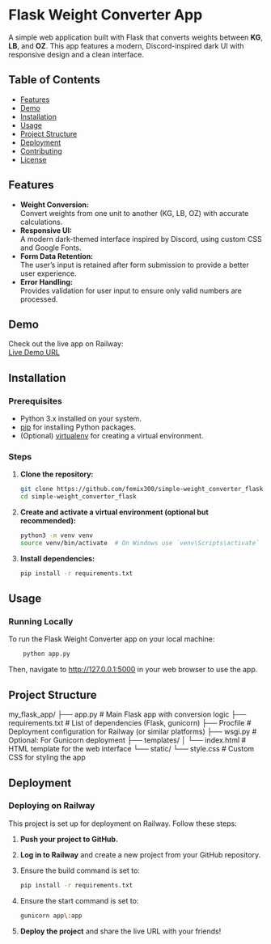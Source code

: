 # Flask Weight Converter App

A simple web application built with Flask that converts weights between **KG**, **LB**, and **OZ**. This app features a modern, Discord-inspired dark UI with responsive design and a clean interface.

## Table of Contents
- [Features](#features)
- [Demo](#demo)
- [Installation](#installation)
- [Usage](#usage)
- [Project Structure](#project-structure)
- [Deployment](#deployment)
- [Contributing](#contributing)
- [License](#license)

## Features
- **Weight Conversion:**  
  Convert weights from one unit to another (KG, LB, OZ) with accurate calculations.
- **Responsive UI:**  
  A modern dark-themed interface inspired by Discord, using custom CSS and Google Fonts.
- **Form Data Retention:**  
  The user’s input is retained after form submission to provide a better user experience.
- **Error Handling:**  
  Provides validation for user input to ensure only valid numbers are processed.

## Demo
Check out the live app on Railway:  
[Live Demo URL](https://web-production-89c2.up.railway.app/)  


## Installation

### Prerequisites
- Python 3.x installed on your system.
- [pip](https://pip.pypa.io/en/stable/) for installing Python packages.
- (Optional) [virtualenv](https://virtualenv.pypa.io/en/latest/) for creating a virtual environment.

### Steps
1. **Clone the repository:**
    ```bash
    git clone https://github.com/femix300/simple-weight_converter_flask.git
    cd simple-weight_converter_flask
    ```

2. **Create and activate a virtual environment (optional but recommended):**
    ```bash
    python3 -m venv venv
    source venv/bin/activate  # On Windows use `venv\Scripts\activate`
    ```

3. **Install dependencies:**
    ```bash
    pip install -r requirements.txt
    ```

## Usage

### Running Locally
To run the Flask Weight Converter app on your local machine:
```bash
    python app.py
```
Then, navigate to http://127.0.0.1:5000 in your web browser to use the app.


## Project Structure

my_flask_app/
├── app.py               # Main Flask app with conversion logic
├── requirements.txt     # List of dependencies (Flask, gunicorn)
├── Procfile             # Deployment configuration for Railway (or similar platforms)
├── wsgi.py              # Optional: For Gunicorn deployment
├── templates/
│   └── index.html       # HTML template for the web interface
└── static/
    └── style.css        # Custom CSS for styling the app


## Deployment

### Deploying on Railway

This project is set up for deployment on Railway. Follow these steps:

1. **Push your project to GitHub.**
2. **Log in to Railway** and create a new project from your GitHub repository.
3. Ensure the build command is set to:

    ```bash
    pip install -r requirements.txt
    ```

4. Ensure the start command is set to:

    ```bash
    gunicorn app\:app
    ```

5. **Deploy the project** and share the live URL with your friends!
